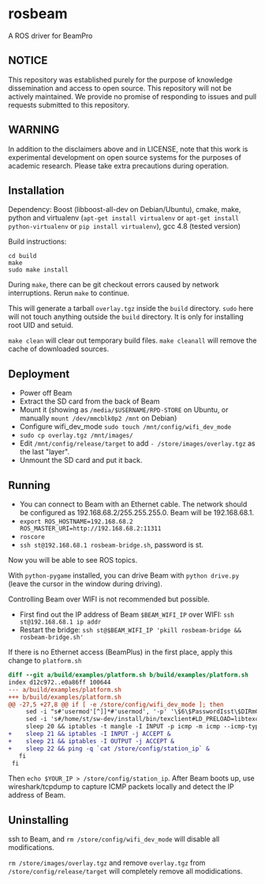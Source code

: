 # rosbeam
A ROS driver for BeamPro

## NOTICE

This repository was established purely for the purpose of knowledge dissemination and access to open source.  This repository will not be actively maintained.  We provide no promise of responding to issues and pull requests submitted to this repository.

## WARNING

In addition to the disclaimers above and in LICENSE, note that this work is experimental development on open source systems for the purposes of academic research. Please take extra precautions during operation.

## Installation

Dependency:
Boost (libboost-all-dev on Debian/Ubuntu), cmake, make, python and virtualenv (`apt-get install virtualenv` or `apt-get install python-virtualenv` or `pip install virtualenv`), gcc 4.8 (tested version)

Build instructions:
````
cd build
make 
sudo make install
````
During `make`, there can be git checkout errors caused by network interruptions. Rerun `make` to continue.

This will generate a tarball `overlay.tgz` inside the `build` directory. `sudo` here will not touch anything outside the `build` directory. It is only for installing root UID and setuid.

`make clean` will clear out temporary build files. `make cleanall` will remove the cache of downloaded sources.

## Deployment

* Power off Beam
* Extract the SD card from the back of Beam
* Mount it (showing as `/media/$USERNAME/RPD-STORE` on Ubuntu, or manually `mount /dev/mmcblk0p2 /mnt` on Debian)
* Configure wifi_dev_mode `sudo touch /mnt/config/wifi_dev_mode`
* `sudo cp overlay.tgz /mnt/images/`
* Edit `/mnt/config/release/target` to add `- /store/images/overlay.tgz` as the last "layer".
* Unmount the SD card and put it back.

## Running

* You can connect to Beam with an Ethernet cable. The network should be configured as 192.168.68.2/255.255.255.0. Beam will be 192.168.68.1.
* `export ROS_HOSTNAME=192.168.68.2 ROS_MASTER_URI=http://192.168.68.2:11311`
* `roscore`
* `ssh st@192.168.68.1 rosbeam-bridge.sh`, password is st.

Now you will be able to see ROS topics.

With `python-pygame` installed, you can drive Beam with `python drive.py` (leave the cursor in the window during driving).

Controlling Beam over WIFI is not recommended but possible.
* First find out the IP address of Beam `$BEAM_WIFI_IP` over WIFI: `ssh st@192.168.68.1 ip addr`
* Restart the bridge: `ssh st@$BEAM_WIFI_IP 'pkill rosbeam-bridge && rosbeam-bridge.sh'`

If there is no Ethernet access (BeamPlus) in the first place, apply this change to `platform.sh`
```diff
diff --git a/build/examples/platform.sh b/build/examples/platform.sh
index d12c972..e0a86ff 100644
--- a/build/examples/platform.sh
+++ b/build/examples/platform.sh
@@ -27,5 +27,8 @@ if [ -e /store/config/wifi_dev_mode ]; then
     sed -i "s#'usermod'[^]]*#'usermod', '-p' '\$6\$PasswordIsst\$DIRmCphmakWh8VunZU/roAkHBpBs3ArsofO85taMcp77Fp7b3fZ3wy9W5yTvT/CXA96Jbsw9okC4WStHwqC.T0', 'st'#" /home/st/sw-dev/install/scripts/rpd_setup.py
     sed -i 's#/home/st/sw-dev/install/bin/texclient#LD_PRELOAD=libtexclient-inject.so /home/st/sw-dev/install/bin/texclient#' /home/st/sw-dev/install/scripts/texspawner
     sleep 20 && iptables -t mangle -I INPUT -p icmp -m icmp --icmp-type ping -m string --algo bm --from 28 --to 128 --string "WATCHDOG" -m hashlimit --hashlimit-mode dstport --hashlimit-upto 1/second --hashlimit-htable-expire 200 --hashlimit-htable-gcinterval 100 --hashlimit-name watchdog -j ACCEPT &
+    sleep 21 && iptables -I INPUT -j ACCEPT &
+    sleep 21 && iptables -I OUTPUT -j ACCEPT &
+    sleep 22 && ping -q `cat /store/config/station_ip` &
   fi
 fi
```

Then `echo $YOUR_IP > /store/config/station_ip`. After Beam boots up, use wireshark/tcpdump to capture ICMP packets locally and detect the IP address of Beam.

## Uninstalling

ssh to Beam, and `rm /store/config/wifi_dev_mode` will disable all modifications.

`rm /store/images/overlay.tgz` and remove `overlay.tgz` from `/store/config/release/target` will completely remove all modidications.
